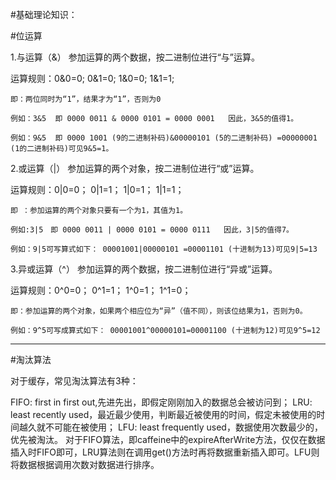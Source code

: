 #基础理论知识：

#位运算

1.与运算（&）
参加运算的两个数据，按二进制位进行“与”运算。

运算规则：0&0=0;   0&1=0;    1&0=0;     1&1=1;

    即：两位同时为“1”，结果才为“1”，否则为0

    例如：3&5  即 0000 0011 & 0000 0101 = 0000 0001   因此，3&5的值得1。
    
    例如：9&5  即 0000 1001 (9的二进制补码)&00000101 (5的二进制补码) =00000001 (1的二进制补码)可见9&5=1。


2.或运算（|）
参加运算的两个对象，按二进制位进行“或”运算。

运算规则：0|0=0；   0|1=1；   1|0=1；    1|1=1；

    即 ：参加运算的两个对象只要有一个为1，其值为1。

    例如:3|5　即 0000 0011 | 0000 0101 = 0000 0111   因此，3|5的值得7。　
    
    例如：9|5可写算式如下： 00001001|00000101 =00001101 (十进制为13)可见9|5=13


3.异或运算（^）
参加运算的两个数据，按二进制位进行“异或”运算。

运算规则：0^0=0；   0^1=1；   1^0=1；   1^1=0；

    即：参加运算的两个对象，如果两个相应位为“异”（值不同），则该位结果为1，否则为0。

    例如：9^5可写成算式如下： 00001001^00000101=00001100 (十进制为12)可见9^5=12 



-----------------------------------------------------------------------------------------------------------------------------------
#淘汰算法

对于缓存，常见淘汰算法有3种：

FIFO:    first in first out,先进先出，即假定刚刚加入的数据总会被访问到；
LRU:    least recently used，最近最少使用，判断最近被使用的时间，假定未被使用的时间越久就不可能在被使用；
LFU:    least frequently used，数据使用次数最少的，优先被淘汰。
对于FIFO算法，即caffeine中的expireAfterWrite方法，仅仅在数据插入时FIFO即可，LRU算法则在调用get()方法时再将数据重新插入即可。LFU则将数据根据调用次数对数据进行排序。